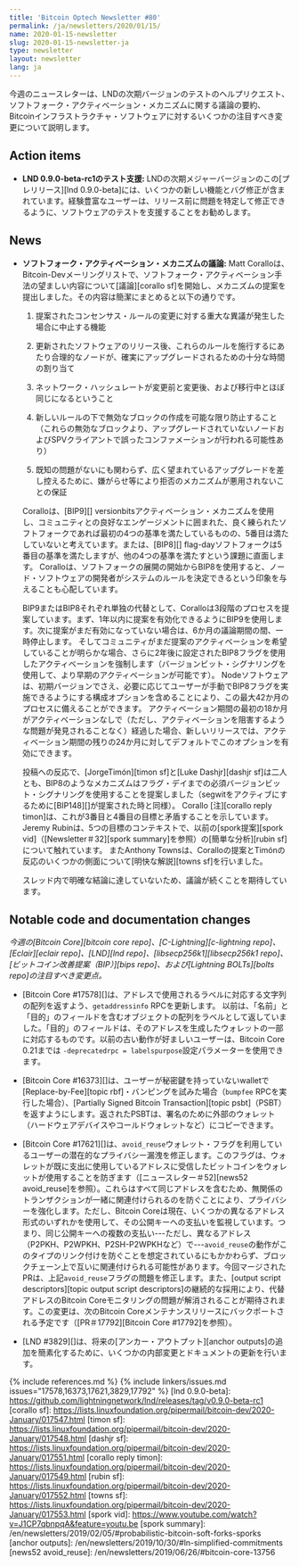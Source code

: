 ```yaml
---
title: 'Bitcoin Optech Newsletter #80'
permalink: /ja/newsletters/2020/01/15/
name: 2020-01-15-newsletter
slug: 2020-01-15-newsletter-ja
type: newsletter
layout: newsletter
lang: ja
---
```

今週のニュースレターは、LNDの次期バージョンのテストのヘルプリクエスト、
ソフトフォーク・アクティベーション・メカニズムに関する議論の要約、Bitcoinインフラストラクチャ・ソフトウェアに対するいくつかの注目すべき変更について説明します。

## Action items

- **LND 0.9.0-beta-rc1のテスト支援:** LNDの次期メジャーバージョンのこの[プレリリース][lnd 0.9.0-beta]には、いくつかの新しい機能とバグ修正が含まれています。経験豊富なユーザーは、リリース前に問題を特定して修正できるように、ソフトウェアのテストを支援することをお勧めします。

## News

- **<!--discussion-of-soft-fork-activation-mechanisms-->ソフトフォーク・アクティベーション・メカニズムの議論:** Matt Coralloは、Bitcoin-Devメーリングリストで、ソフトフォーク・アクティベーション手法の望ましい内容について[議論][corallo sf]を開始し、メカニズムの提案を提出しました。その内容は簡潔にまとめると以下の通りです。

    1. 提案されたコンセンサス・ルールの変更に対する重大な異議が発生した場合に中止する機能

    2. 更新されたソフトウェアのリリース後、これらのルールを施行するにあたり合理的なノードが、確実にアップグレードされるための十分な時間の割り当て

    3. ネットワーク・ハッシュレートが変更前と変更後、および移行中とほぼ同じになるということ

    4. 新しいルールの下で無効なブロックの作成を可能な限り防止すること（これらの無効なブロックより、アップグレードされていないノードおよびSPVクライアントで誤ったコンファメーションが行われる可能性あり）

    5. 既知の問題がないにも関わらず、広く望まれているアップグレードを差し控えるために、嫌がらせ等により拒否のメカニズムが悪用されないことの保証

    Coralloは、[BIP9][] versionbitsアクティベーション・メカニズムを使用し、コミュニティとの良好なエンゲージメントに囲まれた、良く練られたソフトフォークであれば最初の4つの基準を満たしているものの、5番目は満たしていないと考えています。または、[BIP8][] flag-dayソフトフォークは5番目の基準を満たしますが、他の4つの基準を満たすという課題に直面します。 Coralloは、ソフトフォークの展開の開始からBIP8を使用すると、ノード・ソフトウェアの開発者がシステムのルールを決定できるという印象を与えることも心配しています。

    BIP9またはBIP8それぞれ単独の代替として、Coralloは3段階のプロセスを提案しています。まず、1年以内に提案を有効化できるようにBIP9を使用します。次に提案がまだ有効になっていない場合は、6か月の議論期間の間、一時停止します。 そしてコミュニティがまだ提案のアクティベーションを希望していることが明らかな場合、さらに2年後に設定されたBIP8フラグを使用したアクティベーションを強制します（バージョンビット・シグナリングを使用して、より早期のアクティベーションが可能です）。 Nodeソフトウェアは、初期バージョンでさえ、必要に応じてユーザーが手動でBIP8フラグを実施できるようにする構成オプションを含めることにより、この最大42か月のプロセスに備えることができます。 アクティベーション期間の最初の18か月がアクティベーションなしで（ただし、アクティベーションを阻害するような問題が発見されることなく）経過した場合、新しいリリースでは、アクティベーション期間の残りの24か月に対してデフォルトでこのオプションを有効にできます。

   投稿への反応で、[JorgeTimón][timon sf]と[Luke Dashjr][dashjr sf]は二人とも、BIP8のようなメカニズムはフラグ・デイまでの必須バージョンビット・シグナリングを使用することを提案しました（segwitをアクティブにするために[BIP148][]が提案された時と同様）。 Corallo [注][corallo reply timon]は、これが3番目と4番目の目標と矛盾することを示しています。Jeremy Rubinは、5つの目標のコンテキストで、以前の[spork提案][spork vid]（[Newsletter＃32][spork summary]を参照）の[簡単な分析][rubin sf]について触れています。 またAnthony Townsは、Coralloの提案とTimónの反応のいくつかの側面について[明快な解説][towns sf]を行いました。

    スレッド内で明確な結論に達していないため、議論が続くことを期待しています。

## Notable code and documentation changes

*今週の[Bitcoin Core][bitcoin core repo]、[C-Lightning][c-lightning repo]、[Eclair][eclair repo]、[LND][lnd repo]、[libsecp256k1][libsecp256k1 repo]、[ビットコイン改善提案（BIP）][bips repo]、および[Lightning BOLTs][bolts repo]の注目すべき変更点。*

- [Bitcoin Core #17578][]は、アドレスで使用されるラベルに対応する文字列の配列を返すよう、`getaddressinfo` RPCを更新します。 以前は、「名前」と「目的」のフィールドを含むオブジェクトの配列をラベルとして返していました。「目的」のフィールドは、そのアドレスを生成したウォレットの一部に対応するものです。以前の古い動作が好ましいユーザーは、Bitcoin Core 0.21までは `-deprecatedrpc = labelspurpose`設定パラメーターを使用できます。

- [Bitcoin Core #16373][]は、ユーザーが秘密鍵を持っていないwalletで[Replace-by-Fee][topic rbf]・バンピングを試みた場合（`bumpfee` RPCを実行した場合）、[Partially Signed Bitcoin Transaction][topic psbt]（PSBT）を返すようにします。返されたPSBTは、署名のために外部のウォレット（ハードウェアデバイスやコールドウォレットなど）にコピーできます。

- [Bitcoin Core #17621][]は、`avoid_reuse`ウォレット・フラグを利用しているユーザーの潜在的なプライバシー漏洩を修正します。このフラグは、ウォレットが既に支出に使用しているアドレスに受信したビットコインをウォレットが使用することを防ぎます（[ニュースレター＃52][news52 avoid_reuse]を参照）。これらはすべて同じアドレスを含むため、無関係のトランザクションが一緒に関連付けられるのを防ぐことにより、プライバシーを強化します。ただし、Bitcoin Coreは現在、いくつかの異なるアドレス形式のいずれかを使用して、その公開キーへの支払いを監視しています。つまり、同じ公開キーへの複数の支払い---ただし、異なるアドレス（P2PKH、P2WPKH、P2SH-P2WPKHなど）で---`avoid_reuse`の動作がこのタイプのリンク付けを防ぐことを想定されているにもかかわらず、ブロックチェーン上で互いに関連付けられる可能性があります。今回マージされたPRは、上記`avoid_reuse`フラグの問題を修正します。また、[output script descriptors][topic output script descriptors]の継続的な採用により、代替アドレスのBitcoin Coreモニタリングの問題が解消されることが期待されます。この変更は、次のBitcoin Coreメンテナンスリリースにバックポートされる予定です（[PR＃17792][Bitcoin Core #17792]を参照）。

- [LND #3829][]は、将来の[アンカー・アウトプット][anchor outputs]の追加を簡素化するために、いくつかの内部変更とドキュメントの更新を行います。

{% include references.md %}
{% include linkers/issues.md issues="17578,16373,17621,3829,17792" %}
[lnd 0.9.0-beta]: https://github.com/lightningnetwork/lnd/releases/tag/v0.9.0-beta-rc1
[corallo sf]: https://lists.linuxfoundation.org/pipermail/bitcoin-dev/2020-January/017547.html
[timon sf]: https://lists.linuxfoundation.org/pipermail/bitcoin-dev/2020-January/017548.html
[dashjr sf]: https://lists.linuxfoundation.org/pipermail/bitcoin-dev/2020-January/017551.html
[corallo reply timon]: https://lists.linuxfoundation.org/pipermail/bitcoin-dev/2020-January/017549.html
[rubin sf]: https://lists.linuxfoundation.org/pipermail/bitcoin-dev/2020-January/017552.html
[towns sf]: https://lists.linuxfoundation.org/pipermail/bitcoin-dev/2020-January/017553.html
[spork vid]: https://www.youtube.com/watch?v=J1CP7qbnpqA&feature=youtu.be
[spork summary]: /en/newsletters/2019/02/05/#probabilistic-bitcoin-soft-forks-sporks
[anchor outputs]: /en/newsletters/2019/10/30/#ln-simplified-commitments
[news52 avoid_reuse]: /en/newsletters/2019/06/26/#bitcoin-core-13756
